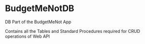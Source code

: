 # BudgetMeNotDB
DB Part of the BudgetMeNot App

Contains all the Tables and Standard Procedures required for CRUD operations of Web API

